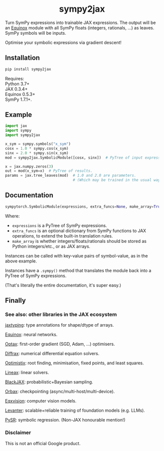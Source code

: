 <h1 align="center">sympy2jax</h1>

Turn SymPy expressions into trainable JAX expressions. The output will be an [Equinox](https://github.com/patrick-kidger/equinox) module with all SymPy floats (integers, rationals, ...) as leaves. SymPy symbols will be inputs.

Optimise your symbolic expressions via gradient descent!

## Installation

```bash
pip install sympy2jax
```

Requires:  
Python 3.7+  
JAX 0.3.4+  
Equinox 0.5.3+  
SymPy 1.7.1+.

## Example

```python
import jax
import sympy
import sympy2jax

x_sym = sympy.symbols("x_sym")
cosx = 1.0 * sympy.cos(x_sym)
sinx = 2.0 * sympy.sin(x_sym)
mod = sympy2jax.SymbolicModule([cosx, sinx])  # PyTree of input expressions

x = jax.numpy.zeros(3)
out = mod(x_sym=x)  # PyTree of results.
params = jax.tree_leaves(mod)  # 1.0 and 2.0 are parameters.
                               # (Which may be trained in the usual way for Equinox.)
```

## Documentation

```python
sympytorch.SymbolicModule(expressions, extra_funcs=None, make_array=True)
```

Where:
- `expressions` is a PyTree of SymPy expressions.
- `extra_funcs` is an optional dictionary from SymPy functions to JAX operations, to extend the built-in translation rules.
- `make_array` is whether integers/floats/rationals should be stored as Python integers/etc., or as JAX arrays.

Instances can be called with key-value pairs of symbol-value, as in the above example.

Instances have a `.sympy()` method that translates the module back into a PyTree of SymPy expressions.

(That's literally the entire documentation, it's super easy.)

## Finally

### See also: other libraries in the JAX ecosystem

[jaxtyping](https://github.com/google/jaxtyping): type annotations for shape/dtype of arrays.

[Equinox](https://github.com/patrick-kidger/equinox): neural networks.

[Optax](https://github.com/deepmind/optax): first-order gradient (SGD, Adam, ...) optimisers.

[Diffrax](https://github.com/patrick-kidger/diffrax): numerical differential equation solvers.

[Optimistix](https://github.com/patrick-kidger/optimistix): root finding, minimisation, fixed points, and least squares.

[Lineax](https://github.com/google/lineax): linear solvers.

[BlackJAX](https://github.com/blackjax-devs/blackjax): probabilistic+Bayesian sampling.

[Orbax](https://github.com/google/orbax): checkpointing (async/multi-host/multi-device).

[Eqxvision](https://github.com/paganpasta/eqxvision): computer vision models.

[Levanter](https://github.com/stanford-crfm/levanter): scalable+reliable training of foundation models (e.g. LLMs).

[PySR](https://github.com/milesCranmer/PySR): symbolic regression. (Non-JAX honourable mention!)

### Disclaimer

This is not an official Google product.
